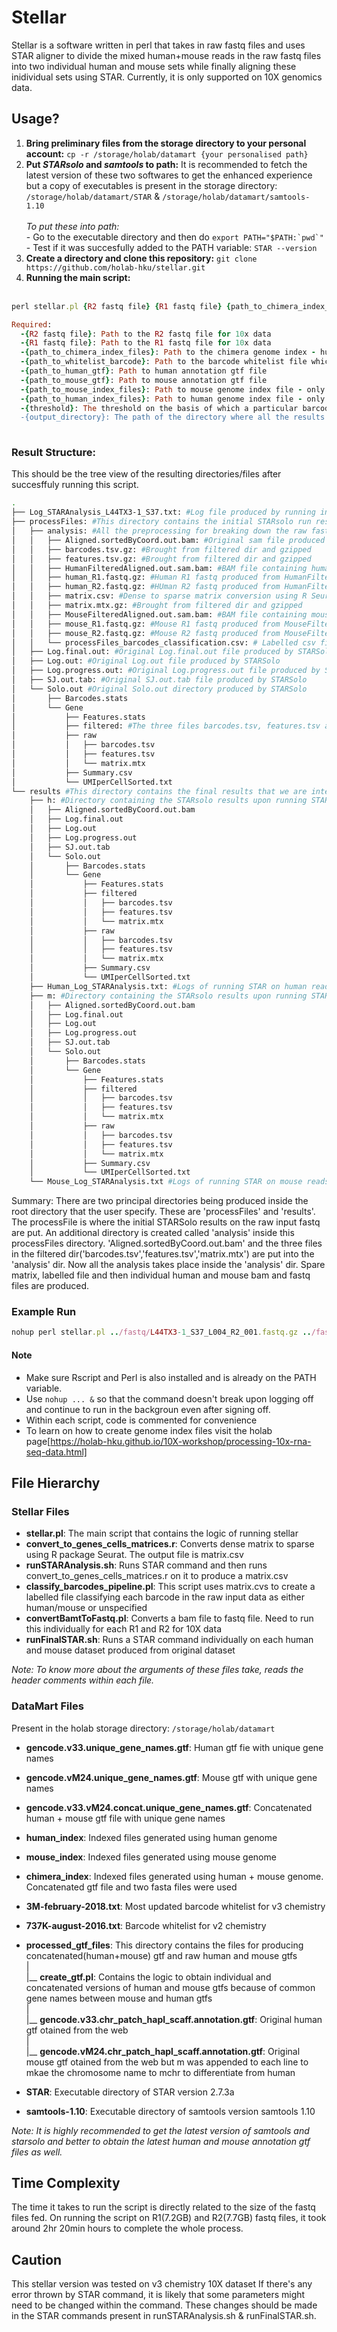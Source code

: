 # Stellar

Stellar is a software written in perl that takes in raw fastq files and uses STAR aligner to divide the mixed human+mouse reads in the raw fastq files into two individual human and mouse sets while finally aligning these inidividual sets using STAR. Currently, it is only supported on 10X genomics data.

## Usage?
<ol>
  <li> <strong>Bring preliminary files from the storage directory to your personal account:</strong> <code>cp -r /storage/holab/datamart {your personalised path}</code></li>
  <li> <strong>Put <i>STARsolo</i> and <i>samtools</i> to path:</strong> It is recommended to fetch the latest version of these two softwares to get the enhanced experience but a copy of executables is present in the storage directory:
    <code>/storage/holab/datamart/STAR</code> & <code>/storage/holab/datamart/samtools-1.10</code><br/><br/>
    <i>To put these into path:</i><br/>
    - Go to the executable directory and then do <code>export PATH="$PATH:`pwd`"</code><br/>
    - Test if it was succesfully added to the PATH variable: <code>STAR --version</code>
   
  </li>
  
  <li> <strong>Create a directory and clone this repository:</strong> <code>git clone https://github.com/holab-hku/stellar.git</code> </li>
  <li> <strong>Running the main script:</strong></li><br>
</ol>

  ```ruby
  perl stellar.pl {R2 fastq file} {R1 fastq file} {path_to_chimera_index_files} {path_to_whitelist_barcode} {path_to_human_gtf} {path_to_mouse_gtf} {path_to_mouse_index_files} {path_to_human_index_files} {threshold} {output_directory} 

  Required:
    -{R2 fastq file}: Path to the R2 fastq file for 10x data
    -{R1 fastq file}: Path to the R1 fastq file for 10x data
    -{path_to_chimera_index_files}: Path to the chimera genome index - human + mouse mixed
    -{path_to_whitelist_barcode}: Path to the barcode whitelist file which is needed for 10X data. Depends on the chemistry(v2/v3) used to produce the 10X data
    -{path_to_human_gtf}: Path to human annotation gtf file
    -{path_to_mouse_gtf}: Path to mouse annotation gtf file
    -{path_to_mouse_index_files}: Path to mouse genome index file - only mouse
    -{path_to_human_index_files}: Path to human genome index file - only human
    -{threshold}: The threshold on the basis of which a particular barcode is classified as either mouse/human/unspecified. For eg if it is 80% then a barcode must have gene pct >=80% for either human/mouse for it to be classified otherwise it'll be regarded as 'unspecified' 
    -{output_directory}: The path of the directory where all the results of the current instance are put.
      
  ```
  
  ### Result Structure:
  This should be the tree view of the resulting directories/files after succesffuly running this script.
  
  ```bash
  .
  ├── Log_STARAnalysis_L44TX3-1_S37.txt: #Log file produced by running initial STAR
  ├── processFiles: #This directory contains the initial STARsolo run results as well as the process of breaking down STAR produced BAM to individual human and mouse reads
  │   ├── analysis: #All the preprocessing for breaking down the raw fastq into individual human and mouse was done in this directory
  │   │   ├── Aligned.sortedByCoord.out.bam: #Original sam file produced by STARSolo on raw input fastq
  │   │   ├── barcodes.tsv.gz: #Brought from filtered dir and gzipped
  │   │   ├── features.tsv.gz: #Brought from filtered dir and gzipped
  │   │   ├── HumanFilteredAligned.out.sam.bam: #BAM file containing human barcodes that were present in the labelled csv file
  │   │   ├── human_R1.fastq.gz: #Human R1 fastq produced from HumanFilteredAligned.out.sam.bam
  │   │   ├── human_R2.fastq.gz: #HUman R2 fastq produced from HumanFilteredAligned.out.sam.bam
  │   │   ├── matrix.csv: #Dense to sparse matrix conversion using R Seurat
  │   │   ├── matrix.mtx.gz: #Brought from filtered dir and gzipped
  │   │   ├── MouseFilteredAligned.out.sam.bam: #BAM file containing mouse barcodes that were present in the labelled csv file
  │   │   ├── mouse_R1.fastq.gz: #Mouse R1 fastq produced from MouseFilteredAligned.out.sam.bam
  │   │   ├── mouse_R2.fastq.gz: #Mouse R2 fastq produced from MouseFilteredAligned.out.sam.bam
  │   │   └── processFiles_barcodes_classification.csv: # Labelled csv file produced using the threshold of pct species genes
  │   ├── Log.final.out: #Original Log.final.out file produced by STARSolo
  │   ├── Log.out: #Original Log.out file produced by STARSolo
  │   ├── Log.progress.out: #Original Log.progress.out file produced by STARSolo
  │   ├── SJ.out.tab: #Original SJ.out.tab file produced by STARSolo
  │   └── Solo.out #Original Solo.out directory produced by STARSolo
  │       ├── Barcodes.stats
  │       └── Gene
  │           ├── Features.stats
  │           ├── filtered: #The three files barcodes.tsv, features.tsv and matrix.mtx originally present in this directory have been shifted to analysis dir
  │           ├── raw
  │           │   ├── barcodes.tsv
  │           │   ├── features.tsv
  │           │   └── matrix.mtx
  │           ├── Summary.csv
  │           └── UMIperCellSorted.txt
  └── results #This directory contains the final results that we are interested to get
      ├── h: #Directory containing the STARsolo results upon running STARSolo on human reads which were separated earlier in processFiles dir
      │   ├── Aligned.sortedByCoord.out.bam
      │   ├── Log.final.out
      │   ├── Log.out
      │   ├── Log.progress.out
      │   ├── SJ.out.tab
      │   └── Solo.out
      │       ├── Barcodes.stats
      │       └── Gene
      │           ├── Features.stats
      │           ├── filtered
      │           │   ├── barcodes.tsv
      │           │   ├── features.tsv
      │           │   └── matrix.mtx
      │           ├── raw
      │           │   ├── barcodes.tsv
      │           │   ├── features.tsv
      │           │   └── matrix.mtx
      │           ├── Summary.csv
      │           └── UMIperCellSorted.txt
      ├── Human_Log_STARAnalysis.txt: #Logs of running STAR on human reads which were separated earlier in processFiles dir
      ├── m: #Directory containing the STARsolo results upon running STARSolo on mouse reads which were separated earlier in processFiles dir
      │   ├── Aligned.sortedByCoord.out.bam
      │   ├── Log.final.out
      │   ├── Log.out
      │   ├── Log.progress.out
      │   ├── SJ.out.tab
      │   └── Solo.out
      │       ├── Barcodes.stats
      │       └── Gene
      │           ├── Features.stats
      │           ├── filtered
      │           │   ├── barcodes.tsv
      │           │   ├── features.tsv
      │           │   └── matrix.mtx
      │           ├── raw
      │           │   ├── barcodes.tsv
      │           │   ├── features.tsv
      │           │   └── matrix.mtx
      │           ├── Summary.csv
      │           └── UMIperCellSorted.txt
      └── Mouse_Log_STARAnalysis.txt #Logs of running STAR on mouse reads which were separated earlier in processFiles dir
  ```
  Summary: There are two principal directories being produced inside the root directory that the user specify. These are 'processFiles' and 'results'. The processFile is where the initial STARSolo results on the raw input fastq are put. An additional directory is created called 'analysis' inside this processFiles directory. 'Aligned.sortedByCoord.out.bam' and the three files in the filtered dir('barcodes.tsv','features.tsv','matrix.mtx') are put into the 'analysis' dir. Now all the analysis takes place inside the 'analysis' dir. Spare matrix, labelled file and then individual human and mouse bam and fastq files are produced.
  
  ### Example Run
  ```ruby
  nohup perl stellar.pl ../fastq/L44TX3-1_S37_L004_R2_001.fastq.gz ../fastq/L44TX3-1_S37_L004_R1_001.fastq.gz /home/msnaveed/sra_local_repo/chimera_index/v3 /home/msnaveed/sra_local_repo/10x_genomics/3M-february-2018.txt /home/msnaveed/sra_local_repo/chimera_genome/human_genome/v3/*.gtf /home/msnaveed/sra_local_repo/chimera_genome/altered_mouse_genome/v3/*.gtf /home/msnaveed/sra_local_repo/chimera_genome/mouse_index/v3 /home/msnaveed/sra_local_repo/chimera_genome/human_index/v3 80 L44TX3-1_S37 &
  ```
  #### Note
  - Make sure Rscript and Perl is also installed and is already on the PATH variable.
  - Use <code>nohup ... &</code> so that the command doesn't break upon logging off and continue to run in the backgroun even after signing off.
  - Within each script, code is commented for convenience
  - To learn on how to create genome index files visit the holab page[https://holab-hku.github.io/10X-workshop/processing-10x-rna-seq-data.html]

## File Hierarchy

### Stellar Files
  - **stellar.pl**: The main script that contains the logic of running stellar
  - **convert_to_genes_cells_matrices.r**: Converts dense matrix to sparse using R package Seurat. The output file is matrix.csv
  - **runSTARAnalysis.sh**: Runs STAR command and then runs convert_to_genes_cells_matrices.r on it to produce a matrix.csv
  - **classify_barcodes_pipeline.pl**: This script uses matrix.cvs to create a labelled file classifying each barcode in the raw input data as either human/mouse or unspecified
  - **convertBamtToFastq.pl**: Converts a bam file to fastq file. Need to run this individually for each R1 and R2 for 10X data
  - **runFinalSTAR.sh**: Runs a STAR command individually on each human and mouse dataset produced from original dataset
  
  <i>Note: To know more about the arguments of these files take, reads the header comments within each file.</i>
  
### DataMart Files
Present in the holab storage directory: <code>/storage/holab/datamart</code>
  - **gencode.v33.unique_gene_names.gtf**: Human gtf fie with unique gene names
  - **gencode.vM24.unique_gene_names.gtf**: Mouse gtf with unique gene names
  - **gencode.v33.vM24.concat.unique_gene_names.gtf**: Concatenated human + mouse gtf file with unique gene names
  - **human_index**: Indexed files generated using human genome
  - **mouse_index**: Indexed files generated using mouse genome
  - **chimera_index**: Indexed files generated using human + mouse genome. Concatenated gtf file and two fasta files were used
  - **3M-february-2018.txt**: Most updated barcode whitelist for v3 chemistry
  - **737K-august-2016.txt**: Barcode whitelist for v2 chemistry
  - **processed_gtf_files**: This directory contains the files for producing concatenated(human+mouse) gtf and raw human and mouse gtfs<br/>
      |<br/>
      |__ **create_gtf.pl**: Contains the logic to obtain individual and concatenated versions of human and mouse gtfs because of common gene names between mouse and human gtfs<br/>
      |<br/>
      |__  **gencode.v33.chr_patch_hapl_scaff.annotation.gtf**:  Original human gtf otained from the web<br/>
      |<br/>
      |__  **gencode.vM24.chr_patch_hapl_scaff.annotation.gtf**: Original mouse gtf otained from the web but m was appended to each line to mkae the chromosome name to mchr to differentiate from human<br/>
      
  - **STAR**: Executable directory of STAR version 2.7.3a
  - **samtools-1.10**: Executable directory of samtools version samtools 1.10
  
  <i>Note: It is highly recommended to get the latest version of samtools and starsolo and better to obtain the latest human and mouse annotation gtf files as well.</i>

## Time Complexity
The time it takes to run the script is directly related to the size of the fastq files fed. On running the script on R1(7.2GB) and R2(7.7GB) fastq files, it took around 2hr 20min hours to complete the whole process.


## Caution
This stellar version was tested on v3 chemistry 10X dataset If there's any error thrown by STAR command, it is likely that some parameters might need to be changed within the command. These changes should be made in the STAR commands present in runSTARAnalysis.sh & runFinalSTAR.sh.
